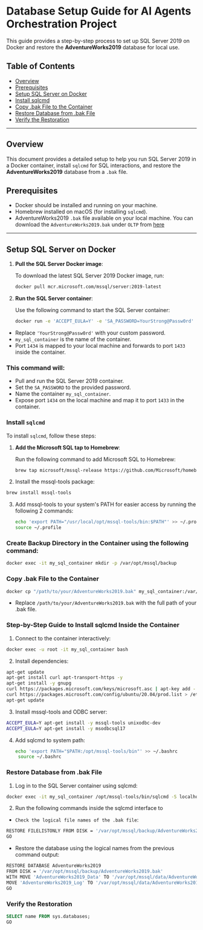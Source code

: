 # Database Setup Guide for AI Agents Orchestration Project

This guide provides a step-by-step process to set up SQL Server 2019 on Docker and restore the **AdventureWorks2019** database for local use.

## **Table of Contents**
- [Overview](#overview)
- [Prerequisites](#prerequisites)
- [Setup SQL Server on Docker](#setup-sql-server-on-docker)
- [Install sqlcmd](#install-sqlcmd)
- [Copy .bak File to the Container](#copy-bak-file-to-the-container)
- [Restore Database from .bak File](#restore-database-from-bak-file)
- [Verify the Restoration](#verify-the-restoration)

---

## **Overview**

This document provides a detailed setup to help you run SQL Server 2019 in a Docker container, install `sqlcmd` for SQL interactions, and restore the **AdventureWorks2019** database from a `.bak` file.

## **Prerequisites**
- Docker should be installed and running on your machine.
- Homebrew installed on macOS (for installing `sqlcmd`).
- AdventureWorks2019 `.bak` file available on your local machine. You can download the `AdventureWorks2019.bak` under `OLTP` from [here](https://learn.microsoft.com/en-us/sql/samples/adventureworks-install-configure?view=sql-server-ver15&tabs=ssms)

---

## **Setup SQL Server on Docker**

1. **Pull the SQL Server Docker image**:

   To download the latest SQL Server 2019 Docker image, run:
   ```bash
   docker pull mcr.microsoft.com/mssql/server:2019-latest
2. **Run the SQL Server container**:

   Use the following command to start the SQL Server container:
   ```bash
   docker run -e 'ACCEPT_EULA=Y' -e 'SA_PASSWORD=YourStrong@Passw0rd' -p 1434:1433 --name my_sql_container --platform linux/amd64 -d mcr.microsoft.com/mssql/server:2019-latest

- Replace `'YourStrong@Passw0rd'` with your custom password.
- `my_sql_container` is the name of the container.
- Port `1434` is mapped to your local machine and forwards to port `1433` inside the container.

### This command will:
- Pull and run the SQL Server 2019 container.
- Set the `SA_PASSWORD` to the provided password.
- Name the container `my_sql_container`.
- Expose port `1434` on the local machine and map it to port `1433` in the container.


### **Install `sqlcmd`**

To install `sqlcmd`, follow these steps:

1. **Add the Microsoft SQL tap to Homebrew**:

   Run the following command to add Microsoft SQL to Homebrew:
   ```bash
   brew tap microsoft/mssql-release https://github.com/Microsoft/homebrew-mssql-release

2. Install the mssql-tools package:

```bash
brew install mssql-tools
```
3. Add mssql-tools to your system's PATH for easier access by running the following 2 commands:
   ```bash
   echo 'export PATH="/usr/local/opt/mssql-tools/bin:$PATH"' >> ~/.profile
   source ~/.profile
   ```

### Create Backup Directory in the Container using the following command:
```bash
docker exec -it my_sql_container mkdir -p /var/opt/mssql/backup
```
### **Copy .bak File to the Container**
```bash
docker cp "/path/to/your/AdventureWorks2019.bak" my_sql_container:/var/opt/mssql/backup/
```
- Replace `/path/to/your/AdventureWorks2019.bak` with the full path of your .bak file.

### Step-by-Step Guide to Install sqlcmd Inside the Container
1. Connect to the container interactively:
```bash
docker exec -u root -it my_sql_container bash
```
2. Install dependencies:
```bash
apt-get update
apt-get install curl apt-transport-https -y
apt-get install -y gnupg
curl https://packages.microsoft.com/keys/microsoft.asc | apt-key add -
curl https://packages.microsoft.com/config/ubuntu/20.04/prod.list > /etc/apt/sources.list.d/mssql-release.list
apt-get update
```
3. Install mssql-tools and ODBC server:
```bash
ACCEPT_EULA=Y apt-get install -y mssql-tools unixodbc-dev
ACCEPT_EULA=Y apt-get install -y msodbcsql17
```
4. Add sqlcmd to system path:
   ```bash
   echo 'export PATH="$PATH:/opt/mssql-tools/bin"' >> ~/.bashrc
    source ~/.bashrc
   ```

### **Restore Database from .bak File**
1. Log in to the SQL Server container using sqlcmd:
```bash
docker exec -it my_sql_container /opt/mssql-tools/bin/sqlcmd -S localhost,1434 -U SA -P 'YourStrong@Passw0rd'

```
2. Run the following commands inside the sqlcmd interface to 
  - `Check the logical file names of the .bak file`:
```bash
RESTORE FILELISTONLY FROM DISK = '/var/opt/mssql/backup/AdventureWorks2019.bak';
GO
```
  - Restore the database using the logical names from the previous command output:
```bash
RESTORE DATABASE AdventureWorks2019 
FROM DISK = '/var/opt/mssql/backup/AdventureWorks2019.bak'
WITH MOVE 'AdventureWorks2019_Data' TO '/var/opt/mssql/data/AdventureWorks2019_Data.mdf', 
MOVE 'AdventureWorks2019_Log' TO '/var/opt/mssql/data/AdventureWorks2019_Log.ldf';
GO
```

### **Verify the Restoration**
```sql
SELECT name FROM sys.databases;
GO
```
